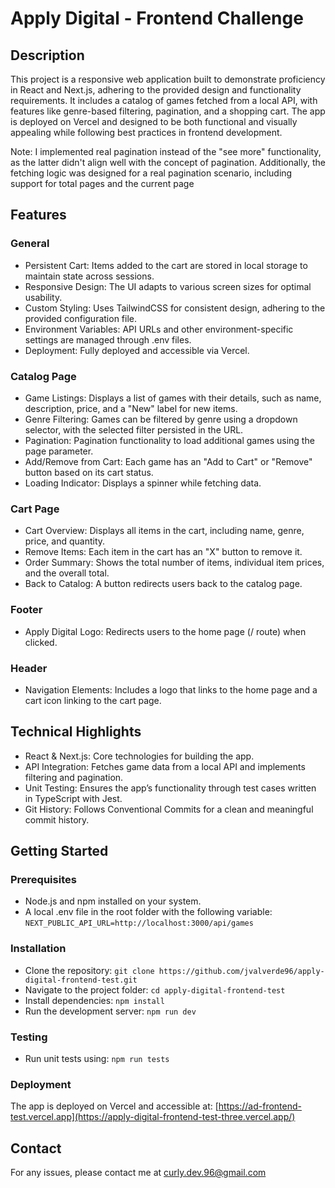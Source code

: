 # Apply Digital - Frontend Challenge

## Description

This project is a responsive web application built to demonstrate proficiency in React and Next.js, adhering to the provided design and functionality requirements. It includes a catalog of games fetched from a local API, with features like genre-based filtering, pagination, and a shopping cart. The app is deployed on Vercel and designed to be both functional and visually appealing while following best practices in frontend development.

Note: I implemented real pagination instead of the "see more" functionality, as the latter didn't align well with the concept of pagination. Additionally, the fetching logic was designed for a real pagination scenario, including support for total pages and the current page

## Features

### General

* Persistent Cart: Items added to the cart are stored in local storage to maintain state across sessions.
* Responsive Design: The UI adapts to various screen sizes for optimal usability.
* Custom Styling: Uses TailwindCSS for consistent design, adhering to the provided configuration file.
* Environment Variables: API URLs and other environment-specific settings are managed through .env files.
* Deployment: Fully deployed and accessible via Vercel.

### Catalog Page

* Game Listings: Displays a list of games with their details, such as name, description, price, and a "New" label for new items.
* Genre Filtering: Games can be filtered by genre using a dropdown selector, with the selected filter persisted in the URL.
* Pagination: Pagination functionality to load additional games using the page parameter.
* Add/Remove from Cart: Each game has an "Add to Cart" or "Remove" button based on its cart status.
* Loading Indicator: Displays a spinner while fetching data.

### Cart Page

* Cart Overview: Displays all items in the cart, including name, genre, price, and quantity.
* Remove Items: Each item in the cart has an "X" button to remove it.
* Order Summary: Shows the total number of items, individual item prices, and the overall total.
* Back to Catalog: A button redirects users back to the catalog page.

### Footer

* Apply Digital Logo: Redirects users to the home page (/ route) when clicked.

### Header

* Navigation Elements: Includes a logo that links to the home page and a cart icon linking to the cart page.

## Technical Highlights

* React & Next.js: Core technologies for building the app.
* API Integration: Fetches game data from a local API and implements filtering and pagination.
* Unit Testing: Ensures the app’s functionality through test cases written in TypeScript with Jest.
* Git History: Follows Conventional Commits for a clean and meaningful commit history.

## Getting Started

### Prerequisites

* Node.js and npm installed on your system.
* A local .env file in the root folder with the following variable: ```NEXT_PUBLIC_API_URL=http://localhost:3000/api/games```

### Installation

* Clone the repository: ```git clone https://github.com/jvalverde96/apply-digital-frontend-test.git```
* Navigate to the project folder: ```cd apply-digital-frontend-test```
* Install dependencies: ```npm install```
* Run the development server: ```npm run dev```

### Testing

* Run unit tests using: ```npm run tests```

### Deployment

The app is deployed on Vercel and accessible at:
[https://ad-frontend-test.vercel.app](https://apply-digital-frontend-test-three.vercel.app/)

## Contact

For any issues, please contact me at curly.dev.96@gmail.com
